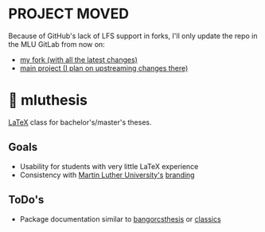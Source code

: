 # PROJECT MOVED
Because of GitHub's lack of LFS support in forks, I'll only update the repo in
the MLU GitLab from now on:
- [my fork (with all the latest changes)](https://gitlab.informatik.uni-halle.de/amvpk/mluethesis)
- [main project (I plan on upstreaming changes there)](https://gitlab.informatik.uni-halle.de/fachschaftsrat-mathematikinformatik/mluethesis)

# 📄 mluthesis

[LaTeX](https://www.latex-project.org/) class for bachelor's/master's theses.

## Goals

- Usability for students with very little LaTeX experience
- Consistency with [Martin Luther University's](https://uni-halle.de/) [branding](https://www.pr.uni-halle.de/download/logo/)

## ToDo's

- Package documentation similar to [bangorcsthesis](https://ctan.org/pkg/bangorcsthesis) or [classics](https://ctan.org/pkg/classics)
